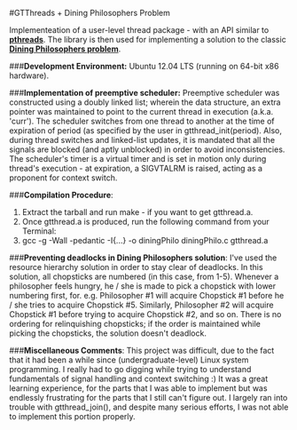 #GTThreads + Dining Philosophers Problem

Implementeation of a user-level thread package - with an API similar to [**pthreads**](http://man7.org/linux/man-pages/man7/pthreads.7.html). The library is then used for implementing a solution to the classic [**Dining Philosophers problem**](http://en.wikipedia.org/wiki/Dining_philosophers_problem).

###**Development Environment:** 
Ubuntu 12.04 LTS (running on 64-bit x86 hardware).

###**Implementation of preemptive scheduler:**
Preemptive scheduler was constructed using a doubly linked list; wherein the data structure, an extra pointer was maintained to point to the current thread in execution (a.k.a. 'curr'). The scheduler switches from one thread to another at the time of expiration of period (as specified by the user in gtthread_init(period). Also, during thread switches and linked-list updates, it is mandated that all the signals are blocked (and aptly unblocked) in order to avoid inconsistencies. The scheduler's timer is a virtual timer and is set in motion only during thread's execution - at expiration, a SIGVTALRM is raised, acting as a proponent for context switch.

###**Compilation Procedure**:
1. Extract the tarball and run make - if you want to get gtthread.a.
2. Once gtthread.a is produced, run the following command from your Terminal:
3. gcc -g -Wall -pedantic -I{...} -o diningPhilo diningPhilo.c gtthread.a

###**Preventing deadlocks in Dining Philosophers solution**:
I've used the resource hierarchy solution in order to stay clear of deadlocks. In this solution, all chopsticks are numbered (in this case, from 1-5). Whenever a philosopher feels hungry, he / she is made to pick a chopstick with lower numbering first, for. e.g. Philosopher #1 will acquire Chopstick #1 before he / she tries to acquire Chopstick #5. Similarly, Philosopher #2 will acquire Chopstick #1 before trying to acquire Chopstick #2, and so on. There is no ordering for relinquishing chopsticks; if the order is maintained while picking the chopsticks, the solution doesn't deadlock.

###**Miscellaneous Comments**:
This project was difficult, due to the fact that it had been a while since (undergraduate-level) Linux system programming. I really had to go digging while trying to understand fundamentals of signal handling and context switching :) It was a great learning experience, for the parts that I was able to implement but was endlessly frustrating for the parts that I still can't figure out. I largely ran into trouble with gtthread_join(), and despite many serious efforts, I was not able to implement this portion properly. 



